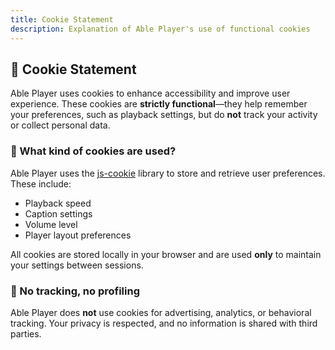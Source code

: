 ```yaml
---
title: Cookie Statement
description: Explanation of Able Player's use of functional cookies
---
```


## 🍪 Cookie Statement

Able Player uses cookies to enhance accessibility and improve user experience. These cookies are **strictly functional**—they help remember your preferences, such as playback settings, but do **not** track your activity or collect personal data.

### 🔧 What kind of cookies are used?

Able Player uses the [js-cookie](https://github.com/js-cookie/js-cookie) library to store and retrieve user preferences. These include:

- Playback speed  
- Caption settings  
- Volume level  
- Player layout preferences  

All cookies are stored locally in your browser and are used **only** to maintain your settings between sessions.

### 🚫 No tracking, no profiling

Able Player does **not** use cookies for advertising, analytics, or behavioral tracking. Your privacy is respected, and no information is shared with third parties.

